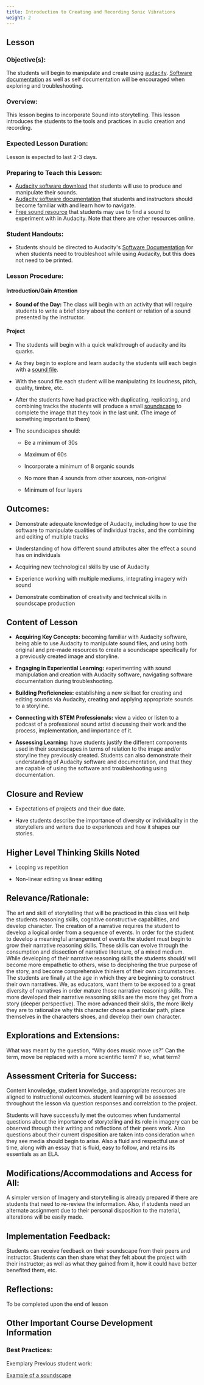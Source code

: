 ```yaml
---
title: Introduction to Creating and Recording Sonic Vibrations
weight: 2
--- 
```


## Lesson

### Objective(s):

The students will begin to manipulate and create using [audacity](http://www.audacityteam.org/). [Software documentation](http://manual.audacityteam.org/#tutorials) as well as self documentation will be encouraged when exploring and troubleshooting.

### Overview:

This lesson begins to incorporate Sound into storytelling. This lesson introduces the students to the tools and practices in audio creation and recording.

### Expected Lesson Duration: 
Lesson is expected to last 2-3 days.

### Preparing to Teach this Lesson:
-	[Audacity software download](http://www.audacityteam.org/) that students will use to produce and manipulate their sounds.
- [Audacity software documentation](http://manual.audacityteam.org/#tutorials) that students and instructors should become familiar with and learn how to navigate.
-	[Free sound resource](https://freesound.org/people/newagesoup/sounds/348251/) that students may use to find a sound to experiment with in Audacity. Note that there are other resources online.

###  Student Handouts:
- Students should be directed to Audacity's [Software Documentation](http://manual.audacityteam.org/#tutorials) for when students need to troubleshoot while using Audacity, but this does not need to be printed.

### Lesson Procedure:

#### Introduction/Gain Attention
-  **Sound of the Day:** The class will begin with an activity that will require students to write a brief story about the content or relation of a sound presented by the instructor.

#### Project

-   The students will begin with a quick walkthrough of audacity and its quarks.
    
-   As they begin to explore and learn audacity the students will each begin with a [sound file](https://freesound.org/people/newagesoup/sounds/348251/).
    
-   With the sound file each student will be manipulating its loudness, pitch, quality, timbre, etc.
    
-   After the students have had practice with duplicating, replicating, and combining tracks the students will produce a small [soundscape](https://cdn.tutsplus.com/audio/uploads/legacy/175_soundscape/6.mp3) to complete the image that they took in the last unit. (The image of something important to them)
    
-   The soundscapes should:

	-   Be a minimum of 30s
    
	-   Maximum of 60s
    
	-   Incorporate a minimum of 8 organic sounds
    
	-   No more than 4 sounds from other sources, non-original
    
	-   Minimum of four layers
	
## Outcomes:

-   Demonstrate adequate knowledge of Audacity, including how to use the software to manipulate qualities of individual tracks, and the combining and editing of multiple tracks
    
-   Understanding of how different sound attributes alter the effect a sound has on individuals
    
-   Acquiring new technological skills by use of Audacity
    
-   Experience working with multiple mediums, integrating imagery with sound
    
-   Demonstrate combination of creativity and technical skills in soundscape production

##  Content of Lesson

- **Acquiring Key Concepts:** becoming familiar with Audacity software, being able to use Audacity to manipulate sound files, and using both original and pre-made resources to create a soundscape specifically for a previously created image and storyline.

- **Engaging in Experiential Learning:** experimenting with sound manipulation and creation with Audacity software, navigating software documentation during troubleshooting.

- **Building Proficiencies:** establishing a new skillset for creating and editing sounds via Audacity, creating and applying appropriate sounds to a storyline.

- **Connecting with STEM Professionals:** view a video or listen to a podcast of a professional sound artist discussing their work and the process, implementation, and importance of it.

- **Assessing Learning:** have students justify the different components used in their soundscapes in terms of relation to the image and/or storyline they previously created. Students can also demonstrate their understanding of Audacity software and documentation, and that they are capable of using the software and troubleshooting using documentation.


## Closure and Review
    
-   Expectations of projects and their due date.
    
-   Have students describe the importance of diversity or individuality in the storytellers and writers due to experiences and how it shapes our stories.
    

## Higher Level Thinking Skills Noted

-   Looping vs repetition
    
-   Non-linear editing vs linear editing
    

## Relevance/Rationale:

The art and skill of storytelling that will be practiced in this class will help the students reasoning skills, cognitive constructive capabilities, and develop character. The creation of a narrative requires the student to develop a logical order from a sequence of events. In order for the student to develop a meaningful arrangement of events the student must begin to grow their narrative reasoning skills. These skills can evolve through the consumption and dissection of narrative literature, of a mixed medium. While developing of their narrative reasoning skills the students should/ will become more empathetic to others, wise to deciphering the true purpose of the story, and become comprehensive thinkers of their own circumstances. The students are finally at the age in which they are beginning to construct their own narratives. We, as educators, want them to be exposed to a great diversity of narratives in order mature those narrative reasoning skills. The more developed their narrative reasoning skills are the more they get from a story (deeper perspective). The more advanced their skills, the more likely they are to rationalize why this character chose a particular path, place themselves in the characters shoes, and develop their own character.

 
## Explorations and Extensions:

What was meant by the question, “Why does music move us?” Can the term, move be replaced with a more scientific term? If so, what term?

## Assessment Criteria for Success:

Content knowledge, student knowledge, and appropriate resources are aligned to instructional outcomes. student learning will be assessed throughout the lesson via question responses and correlation to the project.

Students will have successfully met the outcomes when fundamental questions about the importance of storytelling and its role in imagery can be observed through their writing and reflections of their peers work. Also questions about their current disposition are taken into consideration when they see media should begin to arise. Also a fluid and respectful use of time, along with an essay that is fluid, easy to follow, and retains its essentials as an ELA.

  
## Modifications/Accommodations and Access for All:

A simpler version of Imagery and storytelling is already prepared if there are students that need to re-review the information. Also, if students need an alternate assignment due to their personal disposition to the material, alterations will be easily made.

##  Implementation Feedback: 
Students can receive feedback on their soundscape from their peers and instructor. Students can then share what they felt about the project with their instructor; as well as what they gained from it, how it could have better benefited them, etc.

## Reflections:

To be completed upon the end of lesson


## Other Important Course Development Information
### Best Practices:
Exemplary Previous student work: 

[Example of a soundscape](https://cdn.tutsplus.com/audio/uploads/legacy/175_soundscape/6.mp3)
